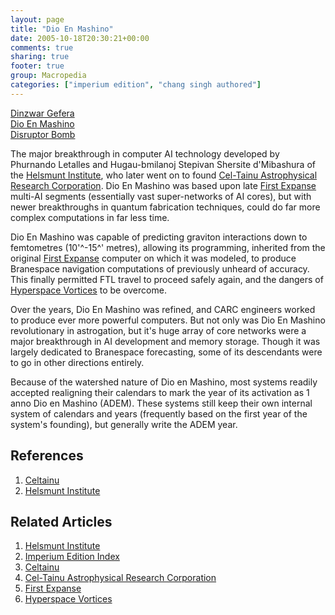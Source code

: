 ```yaml
---
layout: page
title: "Dio En Mashino"
date: 2005-10-18T20:30:21+00:00
comments: true
sharing: true
footer: true
group: Macropedia
categories: ["imperium edition", "chang singh authored"]
---
```


<div class='row'>
	<div class='col-md-4'><a href='/macropedia/dinzwar-gefera'>Dinzwar Gefera</a></div>
	<div class='col-md-4'><a href='/macropedia/dio-en-mashino'>Dio En Mashino</a></div>
	<div class='col-md-4'><a href='/macropedia/disruptor-bomb'>Disruptor Bomb</a></div>
</div>


The major breakthrough in computer AI technology developed by Phurnando Letalles and Hugau-bmilanoj Stepivan Shersite d'Mibashura of the [Helsmunt Institute](/macropedia/helsmunt-institute), who later went on to found [Cel-Tainu Astrophysical Research Corporation](/macropedia/celtainu).  Dio En Mashino was based upon late [First Expanse](/chronology/first-expanse) multi-AI segments (essentially vast super-networks of AI cores), but with newer breakthroughs in quantum fabrication techniques, could do far more complex computations in far less time.

Dio En Mashino was capable of predicting graviton interactions down to femtometres (10'^-15^' metres), allowing its programming, inherited from the original [First Expanse](/chronology/first-expanse) computer on which it was modeled, to produce Branespace navigation computations of previously unheard of accuracy.  This finally permitted FTL travel to proceed safely again, and the dangers of [Hyperspace Vortices](/chronology/hyperspace-vortices) to be overcome.

Over the years, Dio En Mashino was refined, and CARC engineers worked to produce ever more powerful computers.  But not only was Dio En Mashino revolutionary in astrogation, but it's huge array of core networks were a major breakthrough in AI development and memory storage.  Though it was largely dedicated to Branespace forecasting, some of its descendants were to go in other directions entirely.

Because of the watershed nature of Dio en Mashino, most systems readily accepted realigning their calendars to mark the year of its activation as 1 anno Dio en Mashino (ADEM). These systems still keep their own internal system of calendars and years (frequently based on the first year of the system's founding), but generally write the ADEM year.

## References
1. [Celtainu](/macropedia/celtainu)
1. [Helsmunt Institute](/macropedia/helsmunt-institute)

## Related Articles

1. [Helsmunt Institute](/macropedia/helsmunt-institute)
2. [Imperium Edition Index](/macropedia/imperium-edition-index)
3. [Celtainu](/macropedia/celtainu)
4. [Cel-Tainu Astrophysical Research Corporation](/macropedia/celtainu)
5. [First Expanse](/chronology/first-expanse)
6. [Hyperspace Vortices](/chronology/hyperspace-vortices)



 
